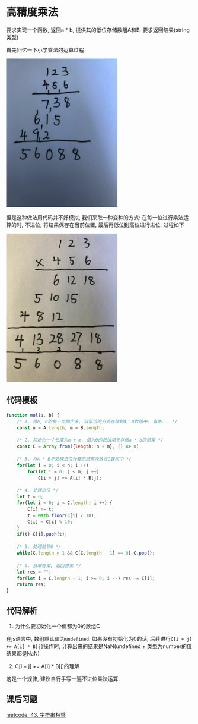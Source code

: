 # 高精度乘法

要求实现一个函数, 返回a * b, 提供其的低位存储数组A和B, 要求返回结果(string类型)

首先回忆一下小学乘法的运算过程

![](./src/mul-progress.jpg)

但是这种做法用代码并不好模拟, 我们采取一种变种的方式: 在每一位进行乘法运算的时, 不进位, 将结果保存在当前位置, 最后再低位到高位进行进位. 过程如下

![](./src/mul-code-progress.jpg)

## 代码模板

```js
function mul(a, b) {
    /* 1. 将a, b的每一位摘出来, 以低位的方式存储到A, B数组中. 省略... */
    const n = A.length, m = B.length;

    /* 2. 初始化一个长度为n + m, 值为0的数组用于存储a * b的结果 */
    const C = Array.from({length: n + m}, () => 0);

    /* 3. 将A * B不处理进位计算的结果存放在C数组中 */
    for(let i = 0; i < n; i ++)
        for(let j = 0; j < m; j ++)
            C[i + j] += A[i] * B[j];

    /* 4. 处理进位 */
    let t = 0;
    for(let i = 0; i < C.length; i ++) {
        C[i] += t;
        t = Math.floor(C[i] / 10);
        C[i] = C[i] % 10;
    }
    if(t) C[i].push(t);

    /* 5. 处理前导0 */
    while(C.length > 1 && C[C.length - 1] == 0) C.pop();

    /* 6. 获取答案, 返回答案 */
    let res = "";
    for(let i = C.length - 1; i >= 0; i --) res += C[i];
    return res;
}
```

## 代码解析

1. 为什么要初始化一个值都为0的数组C

在js语言中, 数组默认值为`undefined`. 如果没有初始化为0的话, 后续进行`C[i + j] += A[i] * B[j]`操作时, 计算出来的结果是NaN(undefined + 类型为number的值结果都是NaN)

2. C[i + j] += A[i] * B[j]的理解

这是一个规律, 建议自行手写一遍不进位乘法运算. 

## 课后习题

[leetcode: 43. 字符串相乘](https://leetcode-cn.com/problems/multiply-strings/)